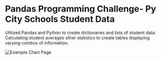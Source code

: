 # Pandas Programming Challenge- Py City Schools Student Data
Utilized Pandas and Python to create dictionaries and lists of student data.  Calculating student averages other statistics to create tables displaying varying combos of information.

![Example Chart Page](PyberRide.png)
 
